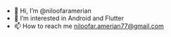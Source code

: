 - 👋 Hi, I’m @niloofaramerian
- 👀 I’m interested in Android and Flutter
- 📫 How to reach me niloofar.amerian77@gmail.com

<!---
niloofaramerian/niloofaramerian is a ✨ special ✨ repository because its `README.md` (this file) appears on your GitHub profile.
You can click the Preview link to take a look at your changes.
--->
